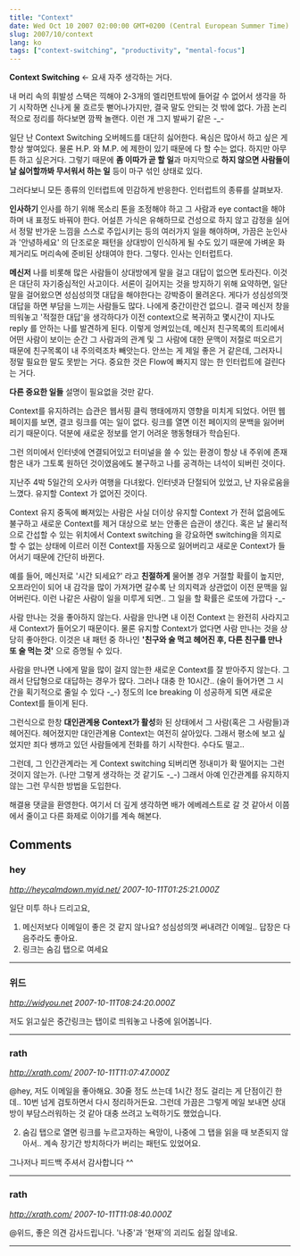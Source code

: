 ```yaml
---
title: "Context"
date: Wed Oct 10 2007 02:00:00 GMT+0200 (Central European Summer Time)
slug: 2007/10/context
lang: ko
tags: ["context-switching", "productivity", "mental-focus"]
---
```


**Context Switching** <- 요새 자주 생각하는 거다.

내 머리 속의 휘발성 스택은 끽해야 2-3개의 엘리먼트밖에 들어갈 수 없어서
생각을 하기 시작하면 신나게 물 흐르듯 뻗어나가지만, 결국 말도 안되는 것 밖에 없다.
가끔 논리적으로 정리를 하다보면 깜짝 놀랜다. 이런 개 그지 발싸기 같은 -_-

일단 난 Context Switching 오버헤드를 대단히 싫어한다. 
욕심은 많아서 하고 싶은 게 항상 쌓여있다. 물론 H.P. 와 M.P. 에 제한이 있기 때문에 다 할 수는 없다.
하지만 아무튼 하고 싶은거다. 그렇기 때문에 **좀 이따가 곧 할 일**과  마지막으로 **하지 않으면 사람들이 날 싫어할까봐 무서워서 하는 일** 등이 마구 섞인 상태로 있다.

그러다보니 모든 종류의 인터럽트에 민감하게 반응한다. 
인터럽트의 종류를 살펴보자.

**인사하기**
인사를 하기 위해 목소리 톤을 조정해야 하고 그 사람과 eye contact을 해야 하며 내 표정도 바꿔야 한다. 어설픈 가식은 유해하므로 건성으로 하지 않고 감정을 실어서 정말 반가운 느낌을 스스로 주입시키는 등의 여러가지 일을 해야하며, 가끔은 눈인사과 '안녕하세요' 의 단조로운 패턴을 상대방이 인식하게 될 수도 있기 때문에 가벼운 화제거리도 머리속에 준비된 상태여야 한다. 그렇다. 인사는 인터럽트다. 

**메신저**
나를 비롯해 많은 사람들이 상대방에게 말을 걸고 대답이 없으면 토라진다. 이것은 대단히 자기중심적인 사고이다. 서론이 길어지는 것을 방지하기 위해 요약하면, 일단 말을 걸어왔으면 성심성의껏 대답을 해야한다는 강박증이 몰려온다. 게다가 성심성의껏 대답을 하면 부담을 느끼는 사람들도 많다. 나에게 중간이란건 없으니. 결국 메신저 창을 띄워놓고 '적절한 대답'을 생각하다가 이전 context으로 복귀하고 몇시간이 지나도 reply 를 안하는 나를 발견하게 된다. 이렇게 엉켜있는데, 메신저 친구목록의 트리에서 어떤 사람이 보이는 순간 그 사람과의 관계 및 그 사람에 대한 문맥이 저절로 떠오르기 때문에 친구목록이 내 주의력조차 빼앗는다. 안쓰는 게 제일 좋은 거 같은데, 그러자니 정말 필요한 말도 못받는 거다. 중요한 것은 Flow에 빠지지 않는 한 인터럽트에 걸린다는 거다. 

**다른 중요한 일들**
설명이 필요없을 것만 같다.

Context를 유지하려는 습관은 웹서핑 클릭 행태에까지 영향을 미치게 되었다.
어떤 웹페이지를 보면, 결코 링크를 여는 일이 없다. 링크를 열면 이전 페이지의 문백을 잃어버리기 때문이다. 덕분에 새로운 정보를 얻기 어려운 행동형태가 학습된다.

그런 의미에서 인터넷에 연결되어있고 터미널을 쓸 수 있는 환경이 항상 내 주위에 존재함은 내가 그토록 원하던 것이였음에도 불구하고 나를 공격하는 녀석이 되버린 것이다.

지난주 4박 5일간의 오사카 여행을 다녀왔다.
인터넷과 단절되어 있었고, 난 자유로움을 느꼈다. 유지할 Context 가 없어진 것이다. 

Context 유지 중독에 빠져있는 사람은 
사실 더이상 유지할 Context 가 전혀 없음에도 불구하고 새로운 Context를 제거 대상으로 보는 안좋은 습관이 생긴다. 
혹은 날 물리적으로 간섭할 수 있는 위치에서 Context switching 을 강요하면 switching을 의지로 할 수 없는 상태에 이르러 이전 Context를 자동으로 잃어버리고 새로운 Context가 들어서기 때문에 간단히 바뀐다. 

예를 들어, 메신저로 '시간 되세요?' 라고 **친절하게** 물어볼 경우 거절할 확률이 높지만, 오프라인이 되어 내 감각을 많이 가져가면 갈수록 난 의지력과 상관없이 이전 문맥을 잃어버린다. 이런 나같은 사람이 일을 미루게 되면.. 그 일을 할 확률은 로또에 가깝다 -_-

사람 만나는 것을 좋아하지 않는다. 
사람을 만나면 내 이전 Context 는 완전히 사라지고 새 Context가 들어오기 때문이다. 물론 유지할 Context가 없다면 사람 만나는 것을 상당히 좋아한다. 이것은 내 패턴 중 하나인
**'친구와 술 먹고 헤어진 후, 다른 친구를 만나 또 술 먹는 것'**
으로 증명될 수 있다.

사람을 만나면 나에게 말을 많이 걸지 않는한 새로운 Context를 잘 받아주지 않는다. 그래서 단답형으로 대답하는 경우가 많다. 그러나 대충 한 10시간.. (술이 들어가면 그 시간을 획기적으로 줄일 수 있다 -_-) 정도의 Ice breaking 이 성공하게 되면 새로운 Context를 들이게 된다.

그런식으로 한창 **대인관계용 Context가 활성**화 된 상태에서 그 사람(혹은 그 사람들)과 헤어진다.
헤어졌지만 대인관계용 Context는 여전히 살아있다. 그래서 평소에 보고 싶었지만 죄다 쌩까고 있던 사람들에게 전화를 하기 시작한다. 수다도 떨고.. 

그런데, 그 인간관계라는 게 Context switching 되버리면 정내미가 확 떨어지는 그런 것이지 않는가. (나만 그렇게 생각하는 것 같기도 -_-) 그래서 아예 인간관계를 유지하지 않는 그런 무식한 방법을 도입한다. 

해결용 댓글을 환영한다. 여기서 더 깊게 생각하면 배가 에베레스트로 갈 것 같아서 이쯤에서 줄이고 다른 화제로 이야기를 계속 해본다.

## Comments

### hey
*http://heycalmdown.myid.net/*
*2007-10-11T01:25:21.000Z*

일단 미투 하나 드리고요,
 1. 메신저보다 이메일이 좋은 것 같지 않나요? 성심성의껏 써내려간 이메일.. 답장은 다음주라도 좋아요.
 2. 링크는 숨김 탭으로 여세요

---

### 위드
*http://widyou.net*
*2007-10-11T08:24:20.000Z*

저도 읽고싶은 중간링크는  탭이로 띄워놓고 나중에 읽어봅니다.

---

### rath
*http://xrath.com/*
*2007-10-11T11:07:47.000Z*

@hey, 저도 이메일을 좋아해요. 30줄 정도 쓰는데 1시간 정도 걸리는 게 단점이긴 한데.. 10번 넘게 검토하면서 다시 정리하거든요. 그런데 가끔은 그렇게 메일 보내면 상대방이 부담스러워하는 것 같아 대충 쓰려고 노력하기도 했었습니다. 

2. 숨김 탭으로 열면 링크를 누르고자하는 욕망이, 나중에 그 탭을 읽을 때 보존되지 않아서.. 계속 장기간 방치하다가 버리는 패턴도 있었어요. 

그나저나 피드백 주셔서 감사합니다 ^^

---

### rath
*http://xrath.com/*
*2007-10-11T11:08:40.000Z*

@위드, 좋은 의견 감사드립니다. '나중'과 '현재'의 괴리도 쉽질 않네요.

---
